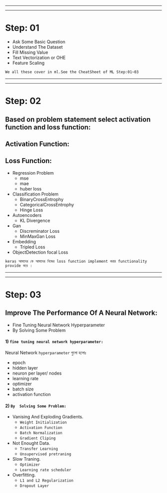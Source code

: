 
---
---

# Step: 01 

- Ask Some Basic Question
- Understand The Dataset
- Fill Missing Value
- Text Vectorization or OHE
- Feature Scaling 

`We all these cover in ml.See the CheatSheet of ML Step:01~03`

---
---
# Step: 02 
## Based on problem statement select activation function and loss function:
## Activation Function:

## Loss Function:
- Regression Problem
    - mse
    - mae
    - huber loss
- Classification Problem
    - BinaryCrossEntrophy
    - CategoricalCrossEntrophy
    - Hinge Loss
- Autoencoders
    - KL Divergence
- Gan
    - Discreminator Loss
    - MinMaxGan Loss
- Embedding
    - Tripled Loss
- ObjectDetection focal Loss

`keras আমাদের কে আমাদের নিজের loss function implement করার functionality provide করে । `

---
---

# Step: 03
## Improve The Performance Of A Neural Network:

- Fine Tuning Neural Network Hyperparameter
- By Solving Some Problem

#### 1) `fine tuning neural network hyperparameter: `
Neural Network  `hyperparameter` গুলো হলোঃ 
- epoch
- hidden layer
- neuron per layer/ nodes
- learning rate
- optimizer
- batch size
- activation function

#### 2) `By  Solving Some Problem: `

- Vanising And Exploding Gradients.
    - `Weight Initialization`
    - `Activation Function`
    - `Batch Normalization`
    - `Gradient Cliping`
- Not Enought Data.
    - `Transfer Learning`
    - `Unsupervised pretraning`
- Slow Traning.
    - `Optimizer`
    - `Learning rate scheduler`
- Overfitting.
    - `L1 and L2 Regularization`
    - `Dropout Layer`

